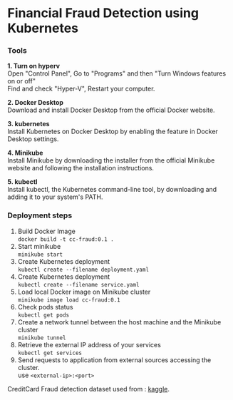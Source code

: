 # Financial Fraud Detection using Kubernetes

### Tools

**1. Turn on hyperv**  
                Open "Control Panel", Go to "Programs" and then "Turn Windows features on or off"  
                Find and check "Hyper-V", Restart your computer.

**2. Docker Desktop**  
                Download and install Docker Desktop from the official Docker website.

**3. kubernetes**  
                Install Kubernetes on Docker Desktop by enabling the feature in Docker Desktop settings.

**4. Minikube**  
                Install Minikube by downloading the installer from the official Minikube website and following the installation instructions.

**5. kubectl**   
                Install kubectl, the Kubernetes command-line tool, by downloading and adding it to your system's PATH.



### Deployment steps

1. Build Docker Image  
                  `docker build -t cc-fraud:0.1 .`
2. Start minikube   
                  `minikube start`
3. Create Kubernetes deployment  
                  `kubectl create --filename deployment.yaml`
4. Create Kubernetes deployment  
                  `kubectl create --filename service.yaml`
5. Load local Docker image on Minikube cluster  
                  `minikube image load cc-fraud:0.1`
7. Check pods status  
                  `kubectl get pods`
8. Create a network tunnel between the host machine and the Minikube cluster   
                  `minikube tunnel`
9. Retrieve the external IP address of your services  
                  `kubectl get services`
10. Send requests to application from external sources accessing the cluster.  
                  use `<external-ip>:<port>`

CreditCard Fraud detection dataset used from :  [kaggle](https://www.kaggle.com/mlg-ulb/creditcardfraud).

